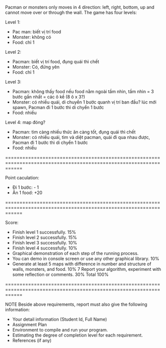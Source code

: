 Pacman or monsters only moves in 4 direction: left, right, bottom, up and cannot move
over or through the wall. The game has four levels:

Level 1: 
+ Pac man: biết vị trí food
+ Monster: không có
+ Food: chỉ 1

Level 2:
+ Pacman: biết vị trí food, đụng quái thì chết
+ Monster: Có, đứng yên
+ Food: chỉ 1

Level 3:
+ Pacman: không thấy food nếu food nằm ngoài tầm nhìn, tầm nhìn = 3 bước gần nhất = các ô kề (8 ô x 3?)	
+ Monster: có nhiều quái, di chuyển 1 bước quanh vị trí ban đầu? lúc mới spawn, Pacman đi 1 bước thì di chyển 1 bước
+ Food: nhiều

Level 4: map đóng?
+ Pacman: tìm càng nhiều thức ăn càng tốt, đụng quái thì chết
+ Monster: có nhiều quái, tìm và diệt pacman, quái đi qua nhau được, Pacman đi 1 bước thì di chyển 1 bước
+ Food: nhiều

==================================================================================================================

Point caculation:
+ Đi 1 bước: - 1 
+ Ăn 1 food: +20

==================================================================================================================

Score:
- Finish level 1 successfully. 							15%
- Finish level 2 successfully. 							15%
- Finish level 3 successfully. 							10%
- Finish level 4 successfully. 							10%
- Graphical demonstration of each step of the running process. 
- You can demo in console screen or use any other graphical library.		10%
- Generate at least 5 maps with difference in number and structure of
walls, monsters, and food.							10%
7 Report your algorithm, experiment with some reflection or comments. 		30%
Total 100%

==================================================================================================================

NOTE
Beside above requirements, report must also give the following information:
- Your detail information (Student Id, Full Name)
- Assignment Plan
- Environment to compile and run your program.
- Estimating the degree of completion level for each requirement.
- References (if any)
